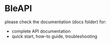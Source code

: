 # BleAPI

please check the documentation (docs folder) for:

- complete API documentation
- quick start, how-to guide, troubleshooting
